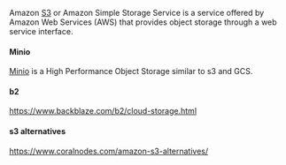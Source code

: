 
Amazon [S3](https://aws.amazon.com/s3/) or Amazon Simple Storage Service is a service offered by Amazon Web Services (AWS) that provides object storage through a web service interface. 


#### Minio

[Minio](Minio) is a High Performance Object Storage similar to s3 and GCS.


#### b2

https://www.backblaze.com/b2/cloud-storage.html

#### s3 alternatives

https://www.coralnodes.com/amazon-s3-alternatives/
